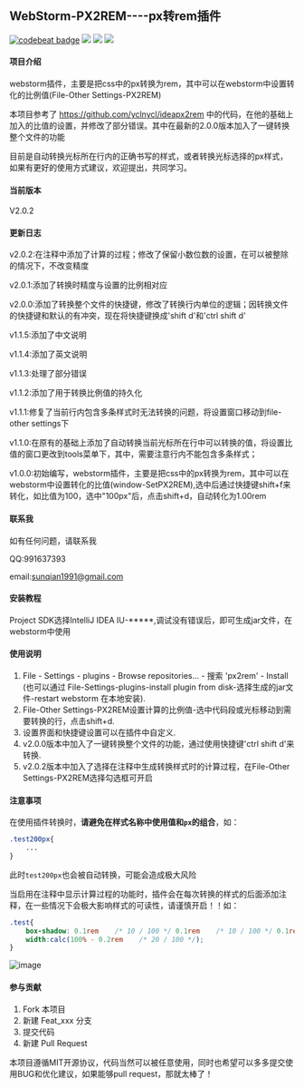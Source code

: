 ## WebStorm-PX2REM----px转rem插件

[![codebeat badge](https://codebeat.co/badges/290c72c6-f4e8-4f45-81e0-b98c612805b6)](https://codebeat.co/projects/github-com-sunqian1991-webstorm-px2rem-master)
[![](https://img.shields.io/badge/license-MIT-000000.svg)](https://github.com/sunqian1991/WebStorm-PX2REM/blob/master/LICENSE)
[![](https://img.shields.io/jetbrains/plugin/v/11187.svg)](https://plugins.jetbrains.com/plugin/11187-px2rem)
[![](https://img.shields.io/jetbrains/plugin/d/11187.svg)](https://plugins.jetbrains.com/plugin/11187-px2rem)

#### 项目介绍

webstorm插件，主要是把css中的px转换为rem，其中可以在webstorm中设置转化的比例值(File-Other Settings-PX2REM)

本项目参考了 https://github.com/yclnycl/ideapx2rem 中的代码，在他的基础上加入的比值的设置，并修改了部分错误。其中在最新的2.0.0版本加入了一键转换整个文件的功能

目前是自动转换光标所在行内的正确书写的样式，或者转换光标选择的px样式，如果有更好的使用方式建议，欢迎提出，共同学习。


#### 当前版本

V2.0.2

#### 更新日志

v2.0.2:在注释中添加了计算的过程；修改了保留小数位数的设置，在可以被整除的情况下，不改变精度

v2.0.1:添加了转换时精度与设置的比例相对应

v2.0.0:添加了转换整个文件的快捷键，修改了转换行内单位的逻辑；因转换文件的快捷键和默认的有冲突，现在将快捷键换成'shift d'和'ctrl shift d'

v1.1.5:添加了中文说明

v1.1.4:添加了英文说明

v1.1.3:处理了部分错误

v1.1.2:添加了用于转换比例值的持久化 

v1.1.1:修复了当前行内包含多条样式时无法转换的问题，将设置窗口移动到file-other settings下

v1.1.0:在原有的基础上添加了自动转换当前光标所在行中可以转换的值，将设置比值的窗口更改到tools菜单下，其中，需要注意行内不能包含多条样式；

v1.0.0:初始编写，webstorm插件，主要是把css中的px转换为rem，其中可以在webstorm中设置转化的比值(window-SetPX2REM),选中后通过快捷键shift+f来转化，如比值为100，选中"100px"后，点击shift+d，自动转化为1.00rem

#### 联系我

如有任何问题，请联系我

QQ:991637393

email:sunqian1991@gmail.com

#### 安装教程

Project SDK选择IntelliJ IDEA IU-*****,调试没有错误后，即可生成jar文件，在webstorm中使用

#### 使用说明

1. File - Settings - plugins - Browse repositories... - 搜索 'px2rem' - Install (也可以通过 File-Settings-plugins-install plugin from disk-选择生成的jar文件-restart webstorm 在本地安装).
2. File-Other Settings-PX2REM设置计算的比例值-选中代码段或光标移动到需要转换的行，点击shift+d.
3. 设置界面和快捷键设置可以在插件中自定义.
4. v2.0.0版本中加入了一键转换整个文件的功能，通过使用快捷键'ctrl shift d'来转换.
5. v2.0.2版本中加入了选择在注释中生成转换样式时的计算过程，在File-Other Settings-PX2REM选择勾选框可开启

#### 注意事项
在使用插件转换时，**请避免在样式名称中使用值和`px`的组合**，如：
```css
.test200px{
    ...
}
```
此时`test200px`也会被自动转换，可能会造成极大风险

当启用在注释中显示计算过程的功能时，插件会在每次转换的样式的后面添加注释，在一些情况下会极大影响样式的可读性，请谨慎开启！！如：
```css
.test{
    box-shadow: 0.1rem    /* 10 / 100 */ 0.1rem    /* 10 / 100 */ 0.1rem    /* 10 / 100 */ #000;
    width:calc(100% - 0.2rem    /* 20 / 100 */);
}
```

![image][opt_gif]

#### 参与贡献

1. Fork 本项目
2. 新建 Feat_xxx 分支
3. 提交代码
4. 新建 Pull Request

本项目遵循MIT开源协议，代码当然可以被任意使用，同时也希望可以多多提交使用BUG和优化建议，如果能够pull request，那就太棒了！



[opt_gif]:https://github.com/sunqian1991/WebStorm-PX2REM/raw/dev/resources/option.gif
